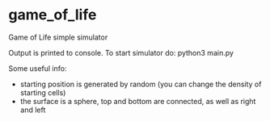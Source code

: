 # game_of_life
Game of Life simple simulator

Output is printed to console. To start simulator do: python3 main.py

Some useful info:
- starting position is generated by random (you can change the density of starting cells)
- the surface is a sphere, top and bottom are connected, as well as right and left
